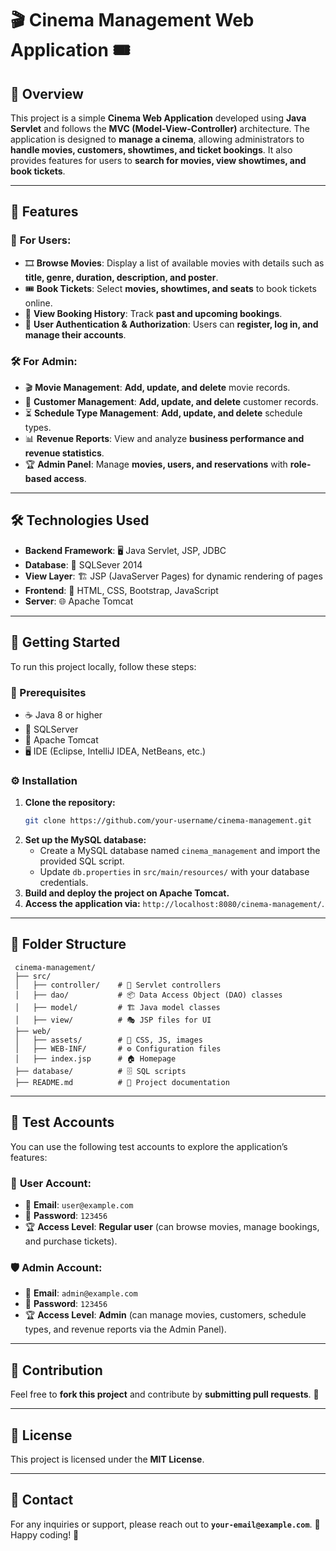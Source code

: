 # 🎬 **Cinema Management Web Application** 🎟️

## 🌟 Overview
This project is a simple **Cinema Web Application** developed using **Java Servlet** and follows the **MVC (Model-View-Controller)** architecture. The application is designed to **manage a cinema**, allowing administrators to **handle movies, customers, showtimes, and ticket bookings**. It also provides features for users to **search for movies, view showtimes, and book tickets**.

---

## 🚀 Features
### 🎥 **For Users:**
- 🎞️ **Browse Movies**: Display a list of available movies with details such as **title, genre, duration, description, and poster**.
- 🎟️ **Book Tickets**: Select **movies, showtimes, and seats** to book tickets online.
- 📜 **View Booking History**: Track **past and upcoming bookings**.
- 🔐 **User Authentication & Authorization**: Users can **register, log in, and manage their accounts**.

### 🛠️ **For Admin:**
- 🎬 **Movie Management**: **Add, update, and delete** movie records.
- 👥 **Customer Management**: **Add, update, and delete** customer records.
- ⏳ **Schedule Type Management**: **Add, update, and delete** schedule types.
- 📊 **Revenue Reports**: View and analyze **business performance and revenue statistics**.
- 🏆 **Admin Panel**: Manage **movies, users, and reservations** with **role-based access**.

---

## 🛠️ Technologies Used
- **Backend Framework**: 🖥️ Java Servlet, JSP, JDBC
- **Database**: 💾 SQLSever 2014
- **View Layer**: 🏗️ JSP (JavaServer Pages) for dynamic rendering of pages
- **Frontend**: 🎨 HTML, CSS, Bootstrap, JavaScript
- **Server**: 🌐 Apache Tomcat

---

## 🏁 Getting Started
To run this project locally, follow these steps:

### 📌 Prerequisites
- ☕ Java 8 or higher
- 💾 SQLServer
- 🚀 Apache Tomcat
- 🖥️ IDE (Eclipse, IntelliJ IDEA, NetBeans, etc.)

### ⚙️ Installation
1. **Clone the repository:**
   ```bash
   git clone https://github.com/your-username/cinema-management.git
   ```
2. **Set up the MySQL database:**
   - Create a MySQL database named `cinema_management` and import the provided SQL script.
   - Update `db.properties` in `src/main/resources/` with your database credentials.
3. **Build and deploy the project on Apache Tomcat.**
4. **Access the application via:** `http://localhost:8080/cinema-management/`.

---

## 📂 Folder Structure
```
 cinema-management/
 ├── src/
 │   ├── controller/    # 🎯 Servlet controllers
 │   ├── dao/           # 📦 Data Access Object (DAO) classes
 │   ├── model/         # 🏗️ Java model classes
 │   ├── view/          # 🎭 JSP files for UI
 ├── web/
 │   ├── assets/        # 🎨 CSS, JS, images
 │   ├── WEB-INF/       # ⚙️ Configuration files
 │   ├── index.jsp      # 🏠 Homepage
 ├── database/          # 🗄️ SQL scripts
 ├── README.md          # 📜 Project documentation
```

---

## 🔑 Test Accounts
You can use the following test accounts to explore the application’s features:

### 👤 **User Account:**
- 📧 **Email**: `user@example.com`
- 🔑 **Password**: `123456`
- 🏆 **Access Level**: **Regular user** (can browse movies, manage bookings, and purchase tickets).

### 🛡️ **Admin Account:**
- 📧 **Email**: `admin@example.com`
- 🔑 **Password**: `123456`
- 🏆 **Access Level**: **Admin** (can manage movies, customers, schedule types, and revenue reports via the Admin Panel).

---

## 🤝 Contribution
Feel free to **fork this project** and contribute by **submitting pull requests**. 🚀

---

## 📜 License
This project is licensed under the **MIT License**.

---

## 📩 Contact
For any inquiries or support, please reach out to **`your-email@example.com`**. 💌 Happy coding! 🎉


